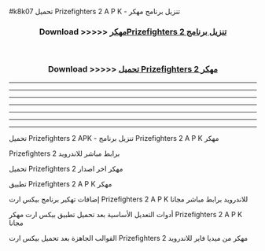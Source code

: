 #k8k07 تحميل Prizefighters 2  A P K - تنزيل برنامج مهكر



<div align="center">
<h3>Download >>>>> <a href="https://runaway1.web.app/?sq=Prizefighters 2 ">مهكرPrizefighters 2  تنزيل برنامج</a></h3><br>

<h3>Download >>>>> <a href="https://runaway1.web.app/?sq=Prizefighters 2 ">تحميل Prizefighters 2  مهكر</a></h3>
</div>


----------------------------------------------------------

----------------------------------------------------------

----------------------------------------------------------

----------------------------------------------------------

----------------------------------------------------------

----------------------------------------------------------

----------------------------------------------------------

تحميل Prizefighters 2  APK - تنزيل برنامج Prizefighters 2  A P K مهكر

Prizefighters 2  برابط مباشر للاندرويد

تحميل Prizefighters 2  مهكر اخر اصدار

تطبيق Prizefighters 2  A P K مهكر

إضافات تهكير برنامج بيكس ارت Prizefighters 2  A P K للاندرويد برابط مباشر مجانا

أدوات التعديل الأساسية بعد تحميل تطبيق بيكس ارت مهكر Prizefighters 2  A P K مجانا

القوالب الجاهزة بعد تحميل بيكس ارت Prizefighters 2  مهكر من ميديا فاير للاندرويد


